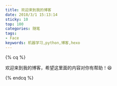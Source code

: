 ```yaml
---
title: 欢迎来到我的博客
date: 2018/3/1 15:13:14
sticky: 10
top: 100
categories: 随笔
tags: 
- Face
keywords: 机器学习,python,博客,hexo
---
```


{% cq %} 

欢迎来到我的博客，希望这里面的内容对你有帮助！:laughing:

{% endcq %} 
